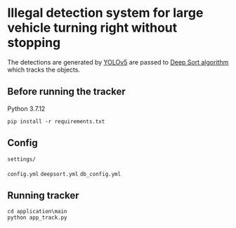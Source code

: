 # Illegal detection system for large vehicle turning right without stopping

The detections are generated by [YOLOv5](https://github.com/ultralytics/yolov5) are passed to  [Deep Sort algorithm](https://github.com/ZQPei/deep_sort_pytorch) which tracks the objects.

## Before running the tracker

Python 3.7.12 

```
pip install -r requirements.txt
```

    
## Config

`settings/`
<br></br>
`config.yml`  `deepsort.yml`  `db_config.yml`

## Running tracker

```
cd application\main
python app_track.py
```



